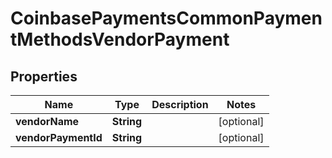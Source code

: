 
# CoinbasePaymentsCommonPaymentMethodsVendorPayment

## Properties
Name | Type | Description | Notes
------------ | ------------- | ------------- | -------------
**vendorName** | **String** |  |  [optional]
**vendorPaymentId** | **String** |  |  [optional]




